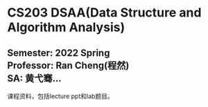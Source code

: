 ﻿# CS203 DSAA(Data Structure and Algorithm Analysis)
Semester: 2022 Spring  
Professor: Ran Cheng(程然)  
SA: 黄弋骞...  
---
课程资料，包括lecture ppt和lab题目。
